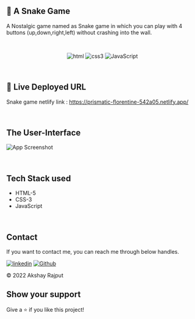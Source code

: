 
## 🐍 A Snake Game

A Nostalgic game named as Snake game in which you can play with 4 buttons (up,down,right,left) without crashing into the wall.

<br />
<p align="center">
    <img src="https://img.shields.io/badge/HTML5-E34F26?style=for-the-badge&logo=html5&logoColor=white" alt="html"/>
    <img src="https://img.shields.io/badge/CSS3-1572B6?style=for-the-badge&logo=css3&logoColor=white" alt="css3"/> 
    <img src="https://img.shields.io/badge/JavaScript-323330?style=for-the-badge&logo=javascript&logoColor=F7DF1E" alt="JavaScript" />
</p>
<br />

## 🔗 Live Deployed URL
Snake game netlify link : https://prismatic-florentine-542a05.netlify.app/


<br />

## The User-Interface

![App Screenshot](https://i.ibb.co/M1DNz5P/Screenshot-2022-10-10-182318.png)


<br />

## Tech Stack used

 - HTML-5
 - CSS-3
 - JavaScript


<br />

## Contact

If you want to contact me, you can reach me through below handles.

[![linkedin](https://img.shields.io/badge/Akshay_Rajput-0077B5?style=for-the-badge&logo=linkedin&logoColor=white)](https://www.linkedin.com/in/akshay-rajput-422794220/)
[![Github](https://img.shields.io/badge/Akshay_Rajput-20232A?style=for-the-badge&logo=Github&logoColor=white)](https://github.com/actuallyakshay)

© 2022 Akshay Rajput



## Show your support

Give a ⭐️ if you like this project!
